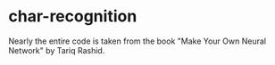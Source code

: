 # char-recognition

Nearly the entire code is taken from the book "Make Your Own Neural Network" by Tariq Rashid.
